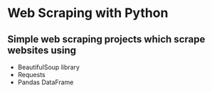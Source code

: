 # Web Scraping with Python

## Simple web scraping projects which scrape websites using

*   BeautifulSoup library
*   Requests
*   Pandas DataFrame
